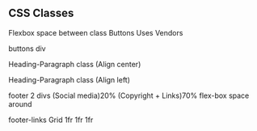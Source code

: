## CSS Classes

Flexbox space between class
  Buttons
  Uses
  Vendors

buttons div

Heading-Paragraph class (Align center)

Heading-Paragraph class (Align left)

footer
  2 divs (Social media)20% (Copyright + Links)70%
  flex-box space around

footer-links
  Grid 1fr 1fr 1fr

